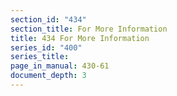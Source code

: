 ```yaml
---
section_id: "434"
section_title: For More Information
title: 434 For More Information
series_id: "400"
series_title: 
page_in_manual: 430-61
document_depth: 3
---
```

